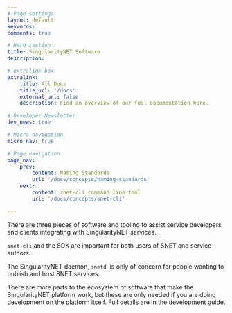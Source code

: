 ```yaml
---
# Page settings
layout: default
keywords:
comments: true

# Hero section
title: SingularityNET Software
description:

# extralink box
extralink:
    title: All Docs
    title_url: '/docs'
    external_url: false
    description: Find an overview of our full documentation here.

# Developer Newsletter
dev_news: true

# Micro navigation
micro_nav: true

# Page navigation
page_nav:
    prev:
        content: Naming Standards
        url: '/docs/concepts/naming-standards'
    next:
        content: snet-cli command line tool
        url: '/docs/concepts/snet-cli'

---
```


There are three pieces of software and tooling to assist service developers and clients integrating with SingularityNET services.

`snet-cli` and the SDK are important for both users of SNET and service authors.

The SingularityNET daemon, `snetd`, is only of concern for people wanting to publish and host SNET services.

There are more parts to the ecosystem of software that make the SingularityNET platform work, but these are only needed if you are doing development on the platform itself. Full details are in the [development guide](/docs/development).